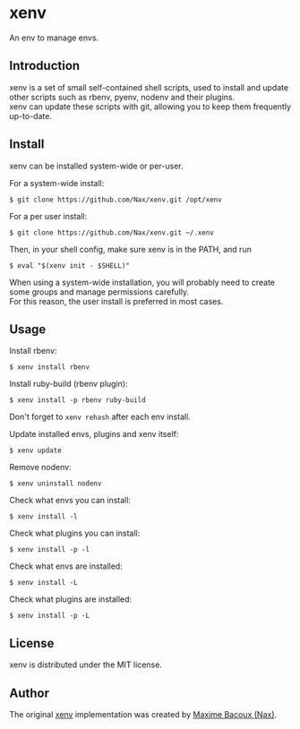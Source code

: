 # xenv

An env to manage envs.

## Introduction

xenv is a set of small self-contained shell scripts, used to install and update other scripts such as rbenv, pyenv, nodenv and their plugins.  
xenv can update these scripts with git, allowing you to keep them frequently up-to-date.  

## Install

xenv can be installed system-wide or per-user.

For a system-wide install:

    $ git clone https://github.com/Nax/xenv.git /opt/xenv

For a per user install:

    $ git clone https://github.com/Nax/xenv.git ~/.xenv

Then, in your shell config, make sure xenv is in the PATH, and run

    $ eval "$(xenv init - $SHELL)"

When using a system-wide installation, you will probably need to create some groups and manage permissions carefully.  
For this reason, the user install is preferred in most cases.

## Usage

Install rbenv:

    $ xenv install rbenv

Install ruby-build (rbenv plugin):

    $ xenv install -p rbenv ruby-build

Don't forget to `xenv rehash` after each env install.

Update installed envs, plugins and xenv itself:

    $ xenv update

Remove nodenv:

    $ xenv uninstall nodenv

Check what envs you can install:

    $ xenv install -l

Check what plugins you can install:

    $ xenv install -p -l

Check what envs are installed:

    $ xenv install -L

Check what plugins are installed:

    $ xenv install -p -L

## License

xenv is distributed under the MIT license.

## Author

The original [xenv](https://github.com/Nax/xenv.git) implementation was created by [Maxime Bacoux (Nax)](https://github.com/Nax/).
